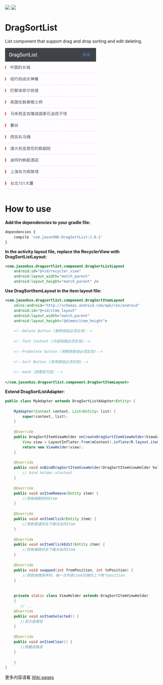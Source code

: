 [![](https://api.bintray.com/packages/jason98k/maven/DragSortList/images/download.svg)](https://bintray.com/jason98k/maven/DragSortList/_latestVersion)
[![](https://img.shields.io/badge/API-14+-green.svg?style=flat)](https://android-arsenal.com/api?level=14)


# DragSortList

List component that support drag and drop sorting and edit deleting.

![](https://github.com/JasonHzx/DragSortlist/blob/master/demo.gif)

# How to use

**Add the dependencies to your gradle file:**

```javascript
dependencies {
    compile 'com.jason98k:DragSortList:1.0.2'
}
```
**In the activity layout file, replace the RecyclerView with DragSortListLayout:**

```xml
<com.jasonhzx.dragsortlist.component.DragSortListLayout
    android:id="@+id/recycler_view"
    android:layout_width="match_parent"
    android:layout_height="match_parent" />
```

**Use DragSortItemLayout in the item layout file:**

```xml
<com.jasonhzx.dragsortlist.component.DragSortItemLayout
    xmlns:android="http://schemas.android.com/apk/res/android"
    android:id="@+id/item_layout"
    android:layout_width="match_parent"
    android:layout_height="@dimen/item_height">

    <!--Delete Button (删除按钮必须实现)-->

    <!--Text Content (内容视图必须实现)-->

    <!--PreDelete button (预删除按钮必须实现)-->

    <!--Sort Button (排序按钮必须实现)-->

    <!--mask（遮罩层可选）-->

</com.jasonhzx.dragsortlist.component.DragSortItemLayout>
```


**Extend DragSortListAdapter:**

```java
public class MyAdapter extends DragSortListAdapter<Entity> {

    MyAdapter(Context context, List<Entity> list) {
        super(context, list);
    }

    @Override
    public DragSortItemViewHolder onCreateDragSortItemViewHolder(ViewGroup parent, int viewType) {
        View view = LayoutInflater.from(mContext).inflate(R.layout.item_list, parent, false);
        return new ViewHolder(view);
    }

    @Override
    public void onBindDragSortItemViewHolder(DragSortItemViewHolder holder, int position) {
        // bind holder.vContent
    }

    @Override
    public void onItemRemove(Entity item) {
        //获取被删除的Item
    }

    @Override
    public void onItemClick(Entity item) {
        //获取普通状态下被点击的Item
    }

    @Override
    public void onItemClickEdit(Entity item) {
        //获取编辑状态下被点击的Item
    }

    @Override
    public void swapped(int fromPosition, int toPosition) {
        //获取拖拽排序时，每一次列表item交换的上下两个position
    }


    private static class ViewHolder extends DragSortItemViewHolder
    {
       // ...
    @Override
    public void onItemSelected() {
       //显示遮罩层
    }

    @Override
    public void onItemClear() {
       //隐藏遮罩层
    }

    }
}
```

更多内容请看 [Wiki pages](https://github.com/JasonHzx/DragSortlist/wiki/%E8%AF%A6%E8%A7%A3%E6%8B%96%E6%8B%BD%E6%8E%92%E5%BA%8F%EF%BC%9A-ItemTouchHelper-%E5%AE%9E%E8%B7%B5)




